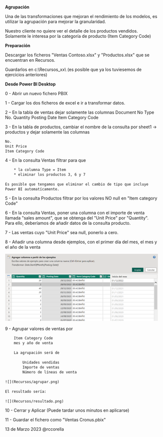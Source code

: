 ﻿

**Agrupación**

Una de las transformaciones que mejoran el rendimiento de los modelos, es utilizar la agrupación para mejorar la granularidad.

Nuestro cliente no quiere ver el detalle de los productos vendidos.  Solamente le interesa por la categoría de producto (Item Category Code)



**Preparación**

Descargar los ficheros "Ventas Contoso.xlsx" y "Productos.xlsx" que se encuentran en Recursos.

Guardarlos en c:\Recursos_xx\  (es posible que ya los tuviesemos de ejercicios anteriores)


**Desde Power BI Desktop**

0 - Abrir un nuevo fichero PBIX

1 - Cargar los dos ficheros de excel e ir a transformar datos.

2 – En la tabla de ventas dejar solamente las columnas
	 Document No
	 Type
	 No.
	 Quantity
	 Posting Date
	 Item Category Code

3 - En la tabla de productos, cambiar el nombre de la consulta por sheet1 -> productos y dejar solamente las columnas

	No. 
	Unit Price
	Item Category Code
	
4 - En la consulta Ventas filtrar para que 
		
		* la columna Type = Item
		* eliminar los productos 3, 6 y 7	

	Es posible que tengamos que eliminar el cambio de tipo que incluye Power BI automatícamente.		
		

5 - En la consulta Productos filtrar por los valores NO null en "Item category Code"

6 - En la consulta Ventas, poner una columna con el importe de venta llamada "sales amount", que se obtenga del "Unit Price" por "Quantity".  Para ello, deberíamos de añadir datos de la consulta producto.

7 - Las ventas cuyo "Unit Price" sea null, ponerlo a cero.

8 - Añadir una columna desde ejemplos, con el primer día del mes, el mes y el año de la venta

![](Recursos/ejemplo.png)
	 
9 - Agrupar valores de ventas por 

		Item Category Code 
		mes y año de venta
		
		La agrupación será de
			
			Unidades vendidas
			Importe de ventas
			Número de líneas de venta
		
	![](Recursos/agrupar.png)
	
	El resultado sería:
	
	![](Recursos/resultado.png)
	


10 - Cerrar y Aplicar (Puede tardar unos minutos en aplicarse)

11 - Guardar el fichero como "Ventas Cronus.pbix"




13 de Marzo 2023        @rccorella
